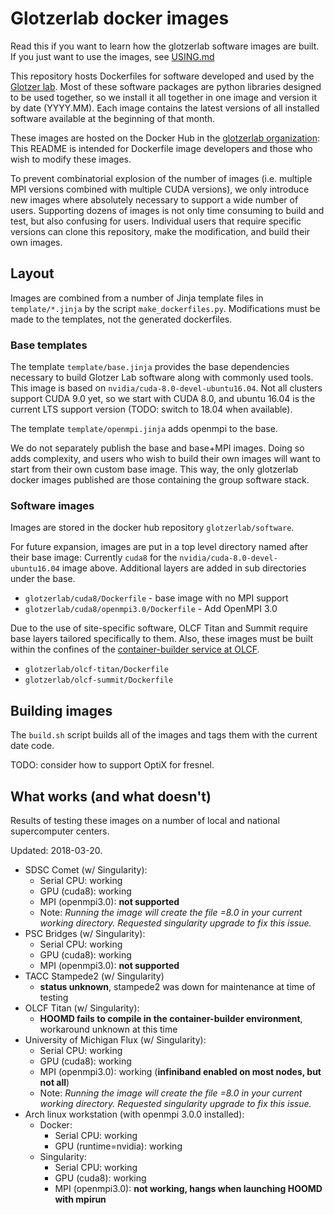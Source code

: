 # Glotzerlab docker images

Read this if you want to learn how the glotzerlab software images are built. If you just want to use the images,
see [USING.md](USING.md)

This repository hosts Dockerfiles for software developed and used by the
[Glotzer lab](http://glotzerlab.engin.umich.edu/home/). Most of these software packages are python libraries designed
to be used together, so we install it all together in one image and version it by date (YYYY.MM). Each image contains
the latest versions of all installed software available at the beginning of that month.

These images are hosted on the Docker Hub in the [glotzerlab organization](https://hub.docker.com/r/glotzerlab/software/):
This README is intended for Dockerfile image developers and those who wish to modify these images.

To prevent combinatorial explosion of the number of images (i.e. multiple MPI versions combined with multiple CUDA
versions), we only introduce new images where absolutely necessary to support a wide number of users. Supporting dozens
of images is not only time consuming to build and test, but also confusing for users. Individual users
that require specific versions can clone this repository, make the modification, and build their own images.

## Layout

Images are combined from a number of Jinja template files in ``template/*.jinja`` by the script ``make_dockerfiles.py``.
Modifications must be made to the templates, not the generated dockerfiles.

### Base templates

The template ``template/base.jinja`` provides the base dependencies necessary to build Glotzer Lab software
along with commonly used tools. This image is based on ``nvidia/cuda-8.0-devel-ubuntu16.04``. Not all clusters support
CUDA 9.0 yet, so we start with CUDA 8.0, and ubuntu 16.04 is the current LTS support version (TODO: switch to 18.04 when
available).

The template ``template/openmpi.jinja`` adds openmpi to the base.

We do not separately publish the base and base+MPI images. Doing so adds complexity, and users who wish to build
their own images will want to start from their own custom base image. This way, the only glotzerlab docker images
published are those containing the group software stack.

### Software images

Images are stored in the docker hub repository ``glotzerlab/software``.

For future expansion, images are put in a top level directory named after their base image: Currently ``cuda8`` for the
``nvidia/cuda-8.0-devel-ubuntu16.04`` image above. Additional layers are added in sub directories under the base.

* ``glotzerlab/cuda8/Dockerfile`` - base image with no MPI support
* ``glotzerlab/cuda8/openmpi3.0/Dockerfile`` - Add OpenMPI 3.0

Due to the use of site-specific software, OLCF Titan and Summit require base layers tailored specifically to them.
Also, these images must be built within the confines of the
[container-builder service at OLCF](https://www.olcf.ornl.gov/container-builder/).

* ``glotzerlab/olcf-titan/Dockerfile``
* ``glotzerlab/olcf-summit/Dockerfile``

## Building images

The ``build.sh`` script builds all of the images and tags them with the current date code.

TODO: consider how to support OptiX for fresnel.

## What works (and what doesn't)

Results of testing these images on a number of local and national supercomputer centers.

Updated: 2018-03-20.

* SDSC Comet (w/ Singularity):
    * Serial CPU: working
    * GPU (cuda8): working
    * MPI (openmpi3.0): **not supported**
    * Note: *Running the image will create the file =8.0 in your current working directory. Requested singularity upgrade
      to fix this issue.*
* PSC Bridges (w/ Singularity):
    * Serial CPU: working
    * GPU (cuda8): working
    * MPI (openmpi3.0): **not supported**
* TACC Stampede2 (w/ Singularity)
    * **status unknown**, stampede2 was down for maintenance at time of testing
* OLCF Titan (w/ Singularity):
    * **HOOMD fails to compile in the container-builder environment**, workaround unknown at this time
* University of Michigan Flux (w/ Singularity):
    * Serial CPU: working
    * GPU (cuda8): working
    * MPI (openmpi3.0): working (**infiniband enabled on most nodes, but not all**)
    * Note: *Running the image will create the file =8.0 in your current working directory. Requested singularity upgrade
      to fix this issue.*
* Arch linux workstation (with openmpi 3.0.0 installed):
    * Docker:
        * Serial CPU: working
        * GPU (runtime=nvidia): working
    * Singularity:
        * Serial CPU: working
        * GPU (cuda8): working
        * MPI (openmpi3.0): **not working, hangs when launching HOOMD with mpirun**
